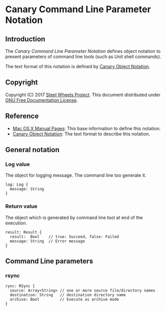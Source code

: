# Canary Command Line Parameter Notation
## Introduction
The *Canary Command Line Parameter Notation* defines object notation to present parameters of command line tools (such as Unit shell commands).

The text format of this notation is defined by [Canary Object Notation](https://github.com/steelwheels/Canary/blob/master/Document/CanaryObjectNotation.md).

## Copyright
Copyright (C) 2017 [Steel Wheels Project](http://steelwheels.github.io). This document distributed under
[GNU Free Documentation License](https://www.gnu.org/licenses/fdl-1.3.en.html).

## Reference
* [Mac OS X Manual Pages](https://developer.apple.com/legacy/library/documentation/Darwin/Reference/ManPages/#): This base information to define this notation.
* [Canary Object Notation](https://github.com/steelwheels/Canary/blob/master/Document/CanaryObjectNotation.md): The text format to describe this notation.

## General notation
### Log value
The object for logging message. The command line too generate it.
````
log: Log {
  message: String
}
````

### Return value
The object which is generated by command line tool at end of the execution.
````
result: Result {
  result:  Bool    // true: Succeed, false: Failed
  message: String  // Error message
}
````

## Command Line parameters
### rsync
````
rync: RSync {
  source: Array<String> // one or more source file/directory names
  destination: String   // destination directory name
  archive: Bool         // Execute as archive mode
}
````
